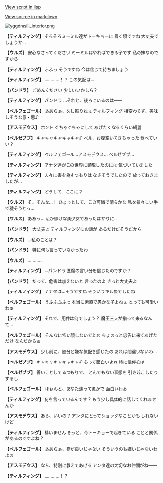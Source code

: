 [View script in lisp](../scripts/202316040.txt)

[View source in markdown](202316040.md)

![yggdrasill_interior.png](../images/backgrounds/yggdrasill_interior.png)

**【ティルフィング】**
そろそろミーミル達がトーキョーに
着く頃ですね
大丈夫でしょうか…

**【ウルズ】**
安心なさってください
ミーミルはやればできる子です
私の妹なのですから

**【ティルフィング】**
ふふっ
そうですね
今は信じて待ちましょう

**【ティルフィング】**
…………！？
この気配は…

**【パンドラ】**
ごめんください
少しいいかしら？

**【ティルフィング】**
パンドラ
…それと、後ろにいるのは――

**【ベルフェゴール】**
ああらぁ、久し振りねぇ
ティルフィング
相変わらず、美味しそうな意・思♪

**【アスモデウス】**
ホント
ぐちゃぐちゃにして
あげたくなるくらい綺麗

**【ベルゼブブ】**
キャキャキャキャキャ♪
ベル、お腹空いてきちゃった
食べていい？

**【ティルフィング】**
ベルフェゴール…アスモデウス…
ベルゼブブ…

**【ティルフィング】**
アナタ達がこの世界に顕現したのには
気づいていました

**【ティルフィング】**
人々に害を為すつもりは
なさそうでしたので
放っておきましたが…

**【ティルフィング】**
どうして、ここに？

**【ウルズ】**
そ、そんな…！
ひょっとして、この可憐で清らかな
私を禍々しい手で穢そうとっ…

**【ウルズ】**
ああっ…
私が儚げな美少女であったばかりに…

**【パンドラ】**
大丈夫よ
ティルフィングにお話が
あるだけだそうだから

**【ウルズ】**
…私のことは？

**【パンドラ】**
特に何も言っていなかったわ

**【ウルズ】**
…………

**【ティルフィング】**
…パンドラ
悪魔の言い分を信じたのですか？

**【パンドラ】**
だって、危害は加えないと
言ったのよ
きっと大丈夫よ

**【ティルフィング】**
アナタは…そうですね
そういうキル姫でしたね

**【ベルフェゴール】**
うふふふふっ
本当に素直で愚かな子よねぇ
とっても可愛いわぁ

**【ティルフィング】**
それで、用件は何でしょう？
魔王三人が揃って来るなんて…

**【ベルフェゴール】**
そんなに怖い顔しないでよぉ
ちょぉっと忠告に来てあげただけ
なんだからぁ

**【アスモデウス】**
少し前に、随分と嫌な気配を感じたの
あれは間違いないわ…

**【ベルゼブブ】**
キャキャキャキャキャ♪
心って面白いよね
特に信仰心は

**【ベルゼブブ】**
善いことしてるつもりで、
とんでもない事態を
引き起こしたりするし

**【ベルフェゴール】**
ほぉんと、あなた達って愚かで
面白いわぁ

**【ティルフィング】**
何を言っているんです？
もう少し具体的に話してくれませんか

**【アスモデウス】**
あら、いいの？
アンタにとってショックなことかも
しれないけど

**【ティルフィング】**
構いません
きっと、今トーキョーで起きている
ことと関係があるのですよね？

**【ベルフェゴール】**
ああらぁ、勘が良いじゃない
そういうのも嫌いじゃないわよぉ

**【アスモデウス】**
なら、特別に教えてあげる
アンタ達の大切なお仲間がね――

**【ティルフィング】**
…………！？
